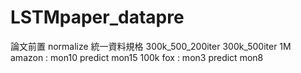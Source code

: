 # LSTMpaper_datapre
論文前置
normalize 統一資料規格
300k_500_200iter
300k_500iter
1M amazon : mon10 predict mon15
100k fox : mon3 predict mon8